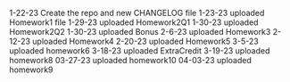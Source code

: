 1-22-23 Create the repo and new CHANGELOG file
1-23-23 uploaded Homework1 file
1-29-23 uploaded Homework2Q1
1-30-23 uploaded Homework2Q2
1-30-23 uploaded Bonus
2-6-23 uploaded Homework3
2-12-23 uploaded Homework4
2-20-23 uploaded Homework5
3-5-23 uploaded homework6
3-18-23 uploaded ExtraCredit
3-19-23 uploaded homework8
03-27-23 uploaded homework10
04-03-23 uploaded homework9
